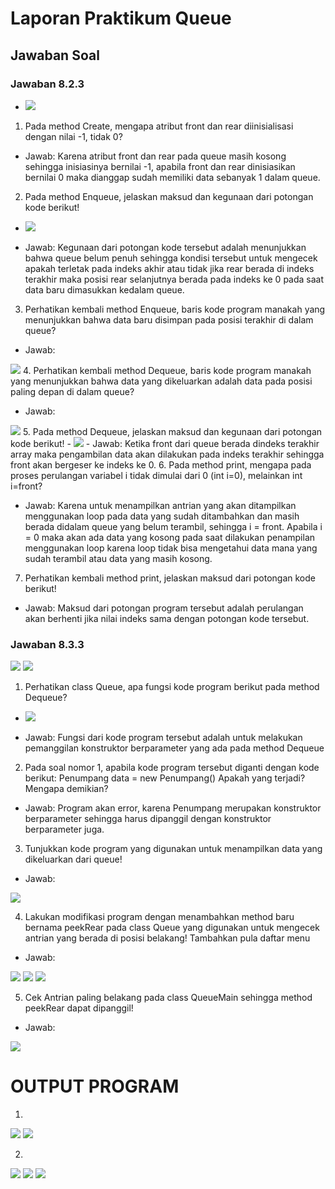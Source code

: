 # Laporan Praktikum Queue

## Jawaban Soal

### Jawaban 8.2.3
- <img src = "./Gambar/8.2.3.png">

1.	Pada method Create, mengapa atribut front dan rear diinisialisasi dengan nilai -1, tidak 0?

- Jawab:
Karena atribut front dan rear pada queue masih kosong sehingga inisiasinya bernilai -1, apabila front dan rear dinisiasikan bernilai 0 maka dianggap sudah memiliki data sebanyak 1 dalam queue.
2.	Pada method Enqueue, jelaskan maksud dan kegunaan dari potongan kode berikut!

- <img src = "./Gambar/8.2.3.2.png"> 

- Jawab:
Kegunaan dari potongan kode tersebut adalah menunjukkan bahwa queue belum penuh sehingga kondisi tersebut untuk mengecek apakah terletak pada indeks akhir atau tidak jika rear berada di indeks terakhir maka posisi rear selanjutnya berada pada indeks ke 0 pada saat data baru dimasukkan kedalam queue.
3.	Perhatikan kembali method Enqueue, baris kode program manakah yang menunjukkan bahwa data baru disimpan pada posisi terakhir di dalam queue?

- Jawab:
 <img src = "./Gambar/8.2.3.3.png">
4.	Perhatikan kembali method Dequeue, baris kode program manakah yang menunjukkan bahwa data yang dikeluarkan adalah data pada posisi paling depan di dalam queue?

- Jawab:
<img src = "./Gambar/8.2.3.4.png"> 
5.	Pada method Dequeue, jelaskan maksud dan kegunaan dari potongan kode berikut!
- <img src = "./Gambar/8.2.3.5.png">
- Jawab:
Ketika front dari queue berada dindeks terakhir array maka pengambilan data akan dilakukan pada indeks terakhir sehingga front akan bergeser ke indeks ke 0.
6.	Pada method print, mengapa pada proses perulangan variabel i tidak dimulai dari 0 (int i=0), melainkan int i=front?

- Jawab:
Karena untuk menampilkan antrian yang akan ditampilkan menggunakan loop pada data yang sudah ditambahkan dan masih berada didalam queue yang belum terambil, sehingga i = front. Apabila i = 0 maka akan ada data yang kosong pada saat dilakukan penampilan menggunakan loop karena loop tidak bisa mengetahui data mana yang sudah terambil atau data yang masih kosong.
7.	Perhatikan kembali method print, jelaskan maksud dari potongan kode berikut!

- Jawab:
Maksud dari potongan program tersebut adalah perulangan akan berhenti jika nilai indeks sama dengan potongan kode tersebut.

### Jawaban 8.3.3
 <img src = "./Gambar/8.3.31.png">
 <img src = "./Gambar/8.3.32.png">
 
1.	Perhatikan class Queue, apa fungsi kode program berikut pada method Dequeue?
- <img src = "./Gambar/8.3.3.1.png">

- Jawab:
Fungsi dari kode program tersebut adalah untuk melakukan pemanggilan konstruktor berparameter yang ada pada method Dequeue
2.	Pada soal nomor 1, apabila kode program tersebut diganti dengan kode berikut:
Penumpang data = new Penumpang()
Apakah yang terjadi? Mengapa demikian?

- Jawab:
Program akan error, karena Penumpang merupakan konstruktor berparameter sehingga harus dipanggil dengan konstruktor berparameter juga.
3.	Tunjukkan kode program yang digunakan untuk menampilkan data yang dikeluarkan dari queue!

- Jawab:
 <img src = "./Gambar/8.3.3.3.png">

4.	Lakukan modifikasi program dengan menambahkan method baru bernama peekRear pada class Queue yang digunakan untuk mengecek antrian yang berada di posisi belakang! Tambahkan pula daftar menu

- Jawab:
 <img src = "./Gambar/8.3.3.4.1.png">
 <img src = "./Gambar/8.3.3.4.2.png">
 <img src = "./Gambar/8.3.3.4.3.png">

5.	 Cek Antrian paling belakang pada class QueueMain sehingga method peekRear dapat dipanggil!
 
- Jawab:
 <img src = "./Gambar/8.3.3.5.png">

 # OUTPUT PROGRAM
 1. 
  <img src = "./Gambar/q1.png">
  <img src = "./Gambar/q2.png">

2. 
<img src = "./Gambar/mhs1.png">
<img src = "./Gambar/mhs2.png">
<img src = "./Gambar/mhs3.png">
